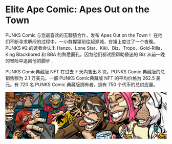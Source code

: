 # Elite Ape Comic: Apes Out on the Town

PUNKS Comic 与您最喜欢的无聊猿合作，发布 Apes Out on the Town！ 在他们不断寻求解闷的过程中，一小群猩猩前往起源城，在镇上度过了一个夜晚。 PUNKS #2 的读者会认出 Hanzo、Lone Star、Kiki、Biz、Tropo、Gold-Rilla、King Blackbored 和 BBA 的熟悉面孔，因为他们都试图帮助昏迷的 Biz 从前一晚的冒险中追回他的脚步 .

PUNKS Comic典藏版 NFT 在过去 7 天内售出 8 次。PUNKS Comic 典藏版的总销售额为 2.1 万美元。一部 PUNKS Comic典藏版 NFT 的平均价格为 262.5 美元。有 720 名 PUNKS Comic 典藏版拥有者，拥有 750 个代币的总供应量。

![微信截图_20220823102805](微信截图_20220823102805.png)


